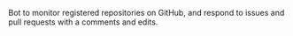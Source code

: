 Bot to monitor registered repositories on GitHub, and respond to issues and pull requests with a comments and edits.
